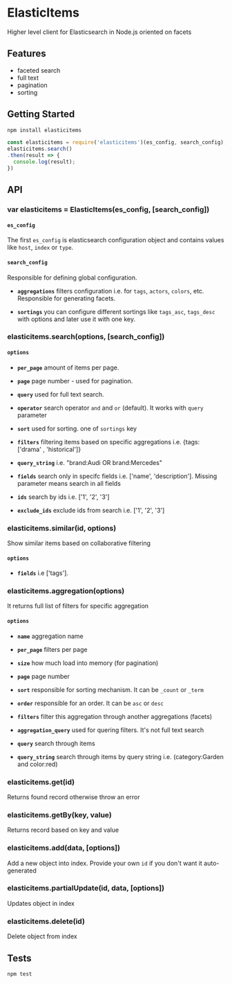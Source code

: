 # ElasticItems

Higher level client for Elasticsearch in Node.js oriented on facets 

## Features

- faceted search
- full text
- pagination
- sorting

## Getting Started

```bash
npm install elasticitems
```

```js
const elasticitems = require('elasticitems')(es_config, search_config);
elasticitems.search()
.then(result => {
  console.log(result);
})
```

## API

### var elasticitems = ElasticItems(es_config, [search_config])

#### `es_config`

The first `es_config` is elasticsearch configuration object and contains values like `host`, `index` or `type`.

#### `search_config`

Responsible for defining global configuration.

  * **<code>aggregations</code>** filters configuration i.e. for `tags`, `actors`, `colors`, etc. Responsible for generating facets.

  * **<code>sortings</code>** you can configure different sortings like `tags_asc`, `tags_desc` with options and later use it with one key.

### elasticitems.search(options, [search_config])

#### `options`

  * **<code>per_page</code>** amount of items per page.

  * **<code>page</code>** page number - used for pagination.

  * **<code>query</code>** used for full text search.

  * **<code>operator</code>** search operator `and` and `or` (default). It works with `query` parameter

  * **<code>sort</code>** used for sorting. one of `sortings` key
  
  * **<code>filters</code>** filtering items based on specific aggregations i.e. {tags: ['drama' , 'historical']}  

  * **<code>query_string</code>** i.e. "brand:Audi OR brand:Mercedes"

  * **<code>fields</code>** search only in specifc fields i.e. ['name', 'description']. Missing parameter means search in all fields

  * **<code>ids</code>** search by ids i.e. ['1', '2', '3']

  * **<code>exclude_ids</code>** exclude ids from search i.e. ['1', '2', '3']

### elasticitems.similar(id, options)

Show similar items based on collaborative filtering

#### `options`

  * **<code>fields</code>** i.e ['tags'].

### elasticitems.aggregation(options)

It returns full list of filters for specific aggregation

#### `options`

  * **<code>name</code>** aggregation name

  * **<code>per_page</code>** filters per page
  
  * **<code>size</code>** how much load into memory (for pagination)

  * **<code>page</code>** page number
  
  * **<code>sort</code>** responsible for sorting mechanism. It can be `_count` or `_term`

  * **<code>order</code>** responsible for an order. It can be `asc` or `desc`

  * **<code>filters</code>** filter this aggregation through another aggregations (facets)

  * **<code>aggregation_query</code>** used for quering filters. It's not full text search

  * **<code>query</code>** search through items

  * **<code>query_string</code>** search through items by query string i.e. (category:Garden and color:red)
  
### elasticitems.get(id)

Returns found record otherwise throw an error

### elasticitems.getBy(key, value)

Returns record based on key and value 

### elasticitems.add(data, [options])

Add a new object into index. Provide your own `id` if you don't want it auto-generated

### elasticitems.partialUpdate(id, data, [options])

Updates object in index

### elasticitems.delete(id)

Delete object from index


## Tests

```
npm test
```
